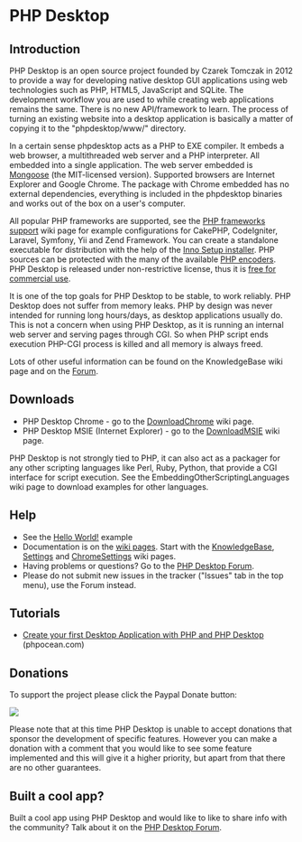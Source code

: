 # PHP Desktop #

## Introduction ##

PHP Desktop is an open source project founded by Czarek Tomczak in 2012 to provide a way for developing native 
desktop GUI applications using web technologies such as PHP, HTML5, JavaScript and SQLite. The development workflow 
you are used to while creating web applications remains the same. There is no new API/framework to learn. The process 
of turning an existing website into a desktop application is basically a matter of copying it to the "phpdesktop/www/" 
directory.

In a certain sense phpdesktop acts as a PHP to EXE compiler. It embeds a web browser, a multithreaded web server 
and a PHP interpreter. All embedded into a single application. The web server embedded is 
[Mongoose](https://en.wikipedia.org/wiki/Mongoose_(web_server)) (the MIT-licensed version). Supported browsers are
Internet Explorer and Google Chrome. The package with Chrome embedded has no external dependencies, everything 
is included in the phpdesktop binaries and works out of the box on a user's computer.

All popular PHP frameworks are supported, see the [PHP frameworks support](../../wiki/PhpFrameworksSupport) wiki page 
for example configurations for CakePHP, CodeIgniter, Laravel, Symfony, Yii and Zend Framework.  You can create 
a standalone executable for distribution with the help of the 
[Inno Setup installer](../../wiki/KnowledgeBase#Application_installer). PHP sources can be protected with the many
of the available [PHP encoders](../../wiki/KnowledgeBase#How_do_I_protect_PHP_sources_in_"www"_directory?).
PHP Desktop is released under non-restrictive license, thus it is 
[free for commercial use](../../wiki/KnowledgeBase#Can_I_use_PHP_Desktop_in_a_commercial_closed_sourced_project?).

It is one of the top goals for PHP Desktop to be stable, to work reliably. PHP Desktop does not suffer from memory leaks. 
PHP by design was never intended for running long hours/days, as desktop applications usually do. This is not a concern 
when using PHP Desktop, as it is running an internal web server and serving pages through CGI. So when PHP script ends 
execution PHP-CGI process is killed and all memory is always freed.

Lots of other useful information can be found on the KnowledgeBase wiki page and on the 
[Forum](http://groups.google.com/group/phpdesktop).

## Downloads ##

  * PHP Desktop Chrome - go to the [DownloadChrome](../../wiki/DownloadChrome) wiki page.
  * PHP Desktop MSIE (Internet Explorer) - go to the [DownloadMSIE](../../wiki/DownloadMSIE) wiki page.

PHP Desktop is not strongly tied to PHP, it can also act as a packager for any other scripting languages 
like Perl, Ruby, Python, that provide a CGI interface for script execution. See the EmbeddingOtherScriptingLanguages
wiki page to download examples for other languages.

## Help ##

  * See the [Hello World!](../../wiki/KnowledgeBase#Hello_World!) example
  * Documentation is on the [wiki pages](../../wiki). Start with the [KnowledgeBase](../../wiki/KnowledgeBase), 
    [Settings](../../wiki/Settings) and [ChromeSettings](../../wiki/ChromeSettings) wiki pages.
  * Having problems or questions? Go to the [PHP Desktop Forum](https://groups.google.com/group/phpdesktop).
  * Please do not submit new issues in the tracker ("Issues" tab in the top menu), use the Forum instead.

## Tutorials ##

  * [Create your first Desktop Application with PHP and PHP Desktop](http://phpocean.com/tutorials/design-and-illustration/create-your-first-desktop-application-with-php-and-php-desktop/4) (phpocean.com)
  
## Donations ##

To support the project please click the Paypal Donate button:

<a href='https://www.paypal.com/cgi-bin/webscr?cmd=_s-xclick&hosted_button_id=JQSTPDRRM8AQ8'><img src='https://phpdesktop.googlecode.com/git/var/donate.gif' /></a>

Please note that at this time PHP Desktop is unable to accept donations that sponsor the development of specific features. 
However you can make a donation with a comment that you would like to see some feature implemented and this will give it 
a higher priority, but apart from that there are no other guarantees.

## Built a cool app? ##

Built a cool app using PHP Desktop and would like to like to share info with the community? 
Talk about it on the [PHP Desktop Forum](https://groups.google.com/group/phpdesktop?hl=en).
